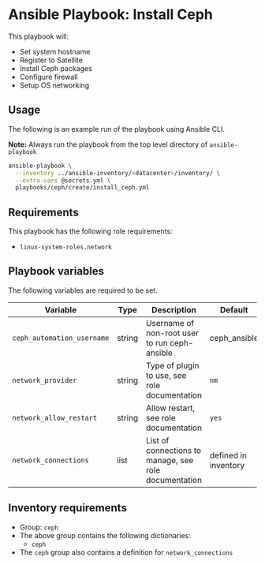 # Ansible Playbook: Install Ceph

This playbook will:

- Set system hostname
- Register to Satellite
- Install Ceph packages
- Configure firewall
- Setup OS networking

## Usage

The following is an example run of the playbook using Ansible CLI.

**Note:** Always run the playbook from the top level directory of `ansible-playbook`

```sh
ansible-playbook \
  --inventory ../ansible-inventory/<datacenter>/inventory/ \
  --extra-vars @secrets.yml \
  playbooks/ceph/create/install_ceph.yml
```

## Requirements

This playbook has the following role requirements:

  - `linux-system-roles.network`

## Playbook variables

The following variables are required to be set.

| Variable | Type | Description | Default |
| -------- | ---- | ----------- | ------- |
| `ceph_automation_username` | string | Username of non-root user to run ceph-ansible | ceph_ansible
| `network_provider` | string | Type of plugin to use, see role documentation | `nm`
| `network_allow_restart` | string | Allow restart, see role documentation | `yes`
| `network_connections` | list | List of connections to manage, see role documentation | defined in inventory

## Inventory requirements

- Group: `ceph`
- The above group contains the following dictionaries:
  - `ceph`
- The `ceph` group also contains a definition for `network_connections`
